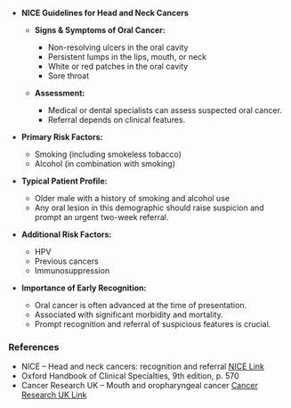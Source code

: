 - **NICE Guidelines for Head and Neck Cancers**
  - **Signs & Symptoms of Oral Cancer:**
    - Non-resolving ulcers in the oral cavity
    - Persistent lumps in the lips, mouth, or neck
    - White or red patches in the oral cavity
    - Sore throat

  - **Assessment:**
    - Medical or dental specialists can assess suspected oral cancer.
    - Referral depends on clinical features.

- **Primary Risk Factors:**
  - Smoking (including smokeless tobacco)
  - Alcohol (in combination with smoking)

- **Typical Patient Profile:**
  - Older male with a history of smoking and alcohol use
  - Any oral lesion in this demographic should raise suspicion and prompt an urgent two-week referral.

- **Additional Risk Factors:**
  - HPV
  - Previous cancers
  - Immunosuppression

- **Importance of Early Recognition:**
  - Oral cancer is often advanced at the time of presentation.
  - Associated with significant morbidity and mortality.
  - Prompt recognition and referral of suspicious features is crucial.

### References
- NICE – Head and neck cancers: recognition and referral [NICE Link](https://cks.nice.org.uk/head-and-neck-cancers-recognition-and-referral)
- Oxford Handbook of Clinical Specialties, 9th edition, p. 570
- Cancer Research UK – Mouth and oropharyngeal cancer [Cancer Research UK Link](https://www.cancerresearchuk.org/about-cancer/mouth-cancer)